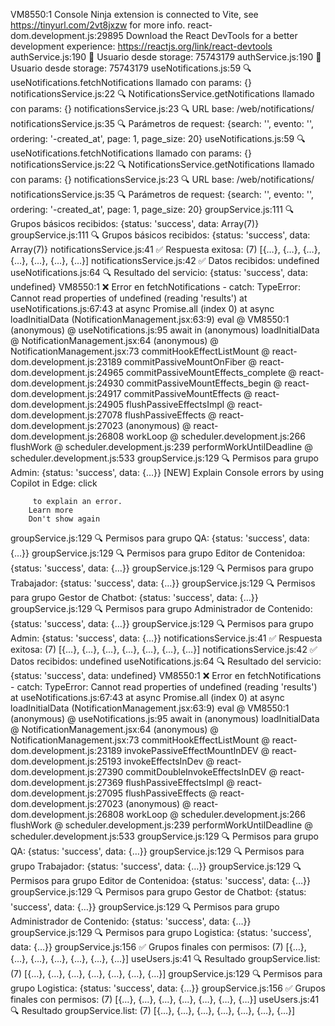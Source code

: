 VM8550:1  Console Ninja extension is connected to Vite, see https://tinyurl.com/2vt8jxzw for more info.
react-dom.development.js:29895 Download the React DevTools for a better development experience: https://reactjs.org/link/react-devtools
authService.js:190 👤 Usuario desde storage: 75743179
authService.js:190 👤 Usuario desde storage: 75743179
useNotifications.js:59 🔍 useNotifications.fetchNotifications llamado con params: {}
notificationsService.js:22 🔍 NotificationsService.getNotifications llamado con params: {}
notificationsService.js:23 🔍 URL base: /web/notifications/
notificationsService.js:35 🔍 Parámetros de request: {search: '', evento: '', ordering: '-created_at', page: 1, page_size: 20}
useNotifications.js:59 🔍 useNotifications.fetchNotifications llamado con params: {}
notificationsService.js:22 🔍 NotificationsService.getNotifications llamado con params: {}
notificationsService.js:23 🔍 URL base: /web/notifications/
notificationsService.js:35 🔍 Parámetros de request: {search: '', evento: '', ordering: '-created_at', page: 1, page_size: 20}
groupService.js:111 🔍 Grupos básicos recibidos: {status: 'success', data: Array(7)}
groupService.js:111 🔍 Grupos básicos recibidos: {status: 'success', data: Array(7)}
notificationsService.js:41 ✅ Respuesta exitosa: (7) [{…}, {…}, {…}, {…}, {…}, {…}, {…}]
notificationsService.js:42 ✅ Datos recibidos: undefined
useNotifications.js:64 🔍 Resultado del servicio: {status: 'success', data: undefined}
VM8550:1  ❌ Error en fetchNotifications - catch: TypeError: Cannot read properties of undefined (reading 'results')
    at useNotifications.js:67:43
    at async Promise.all (index 0)
    at async loadInitialData (NotificationManagement.jsx:63:9)
eval @ VM8550:1
(anonymous) @ useNotifications.js:95
await in (anonymous)
loadInitialData @ NotificationManagement.jsx:64
(anonymous) @ NotificationManagement.jsx:73
commitHookEffectListMount @ react-dom.development.js:23189
commitPassiveMountOnFiber @ react-dom.development.js:24965
commitPassiveMountEffects_complete @ react-dom.development.js:24930
commitPassiveMountEffects_begin @ react-dom.development.js:24917
commitPassiveMountEffects @ react-dom.development.js:24905
flushPassiveEffectsImpl @ react-dom.development.js:27078
flushPassiveEffects @ react-dom.development.js:27023
(anonymous) @ react-dom.development.js:26808
workLoop @ scheduler.development.js:266
flushWork @ scheduler.development.js:239
performWorkUntilDeadline @ scheduler.development.js:533
groupService.js:129 🔍 Permisos para grupo Admin: {status: 'success', data: {…}}
[NEW] Explain Console errors by using Copilot in Edge: click
         
         to explain an error. 
        Learn more
        Don't show again
groupService.js:129 🔍 Permisos para grupo QA: {status: 'success', data: {…}}
groupService.js:129 🔍 Permisos para grupo Editor de Contenidoa: {status: 'success', data: {…}}
groupService.js:129 🔍 Permisos para grupo Trabajador: {status: 'success', data: {…}}
groupService.js:129 🔍 Permisos para grupo Gestor de Chatbot: {status: 'success', data: {…}}
groupService.js:129 🔍 Permisos para grupo Administrador de Contenido: {status: 'success', data: {…}}
groupService.js:129 🔍 Permisos para grupo Admin: {status: 'success', data: {…}}
notificationsService.js:41 ✅ Respuesta exitosa: (7) [{…}, {…}, {…}, {…}, {…}, {…}, {…}]
notificationsService.js:42 ✅ Datos recibidos: undefined
useNotifications.js:64 🔍 Resultado del servicio: {status: 'success', data: undefined}
VM8550:1  ❌ Error en fetchNotifications - catch: TypeError: Cannot read properties of undefined (reading 'results')
    at useNotifications.js:67:43
    at async Promise.all (index 0)
    at async loadInitialData (NotificationManagement.jsx:63:9)
eval @ VM8550:1
(anonymous) @ useNotifications.js:95
await in (anonymous)
loadInitialData @ NotificationManagement.jsx:64
(anonymous) @ NotificationManagement.jsx:73
commitHookEffectListMount @ react-dom.development.js:23189
invokePassiveEffectMountInDEV @ react-dom.development.js:25193
invokeEffectsInDev @ react-dom.development.js:27390
commitDoubleInvokeEffectsInDEV @ react-dom.development.js:27369
flushPassiveEffectsImpl @ react-dom.development.js:27095
flushPassiveEffects @ react-dom.development.js:27023
(anonymous) @ react-dom.development.js:26808
workLoop @ scheduler.development.js:266
flushWork @ scheduler.development.js:239
performWorkUntilDeadline @ scheduler.development.js:533
groupService.js:129 🔍 Permisos para grupo QA: {status: 'success', data: {…}}
groupService.js:129 🔍 Permisos para grupo Trabajador: {status: 'success', data: {…}}
groupService.js:129 🔍 Permisos para grupo Editor de Contenidoa: {status: 'success', data: {…}}
groupService.js:129 🔍 Permisos para grupo Gestor de Chatbot: {status: 'success', data: {…}}
groupService.js:129 🔍 Permisos para grupo Administrador de Contenido: {status: 'success', data: {…}}
groupService.js:129 🔍 Permisos para grupo Logistica: {status: 'success', data: {…}}
groupService.js:156 ✅ Grupos finales con permisos: (7) [{…}, {…}, {…}, {…}, {…}, {…}, {…}]
useUsers.js:41 🔍 Resultado groupService.list: (7) [{…}, {…}, {…}, {…}, {…}, {…}, {…}]
groupService.js:129 🔍 Permisos para grupo Logistica: {status: 'success', data: {…}}
groupService.js:156 ✅ Grupos finales con permisos: (7) [{…}, {…}, {…}, {…}, {…}, {…}, {…}]
useUsers.js:41 🔍 Resultado groupService.list: (7) [{…}, {…}, {…}, {…}, {…}, {…}, {…}]





